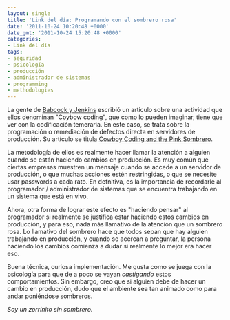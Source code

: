 ```yaml
---
layout: single
title: 'Link del día: Programando con el sombrero rosa'
date: '2011-10-24 10:20:48 +0000'
date_gmt: '2011-10-24 15:20:48 +0000'
categories:
- Link del día
tags:
- seguridad
- psicología
- producción
- administrador de sistemas
- programming
- methodologies
---
```


La gente de [Babcock y Jenkins](http://www.bnj.com/) escribió un artículo sobre una actividad que ellos denominan "Coybow coding", que como lo pueden imaginar, tiene que ver con la codificación temeraria. En este caso, se trata sobre la programación o remediación de defectos directa en servidores de producción. Su artículo se titula [Cowboy Coding and the Pink Sombrero](http://www.bnj.com/cowboy-coding-pink-sombrero/).

La metodología de ellos es realmente hacer llamar la atención a alguien cuando se están haciendo cambios en producción. Es muy común que ciertas empresas muestren un mensaje cuando se accede a un servidor de producción, o que muchas acciones estén restringidas, o que se necesite usar passwords a cada rato. En defnitiva, es la importancia de recordarle al programador / administrador de sistemas que se encuentra trabajando en un sistema que está en vivo.

Ahora, otra forma de lograr este efecto es "haciendo pensar" al programador si realmente se justifica estar haciendo estos cambios en producción, y para eso, nada más llamativo de la atención que un sombrero rosa. Lo llamativo del sombrero hace que todos sepan que hay alguien trabajando en producción, y cuando se acercan a preguntar, la persona haciendo los cambios comienza a dudar si realmente lo mejor era hacer eso.

Buena técnica, curiosa implementación. Me gusta como se juega con la psicología para que de a poco se vayan _castigando_ estos comportamientos. Sin embargo, creo que si alguien debe de hacer un cambio en producción, dudo que el ambiente sea tan animado como para andar poniéndose sombreros.

_Soy un zorrinito sin sombrero._
